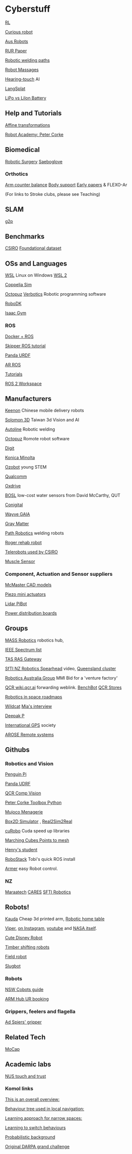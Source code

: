 # Cyberstuff
<!-- Robots and Cybernetic systems -->

[RL](https://towardsdatascience.com/stable-baselines-a-fork-of-openai-baselines-reinforcement-learning-made-easy-df87c4b2fc82)

[Curious robot](https://sites.google.com/asu.edu/curiousrobots/accepted-papers)

[Aus Robots](https://roboausnet.com.au/about/)

[RUR Paper](https://www.gutenberg.org/cache/epub/59112/pg59112-images.html)

[Robotic welding paths](https://www.sciencedirect.com/science/article/abs/pii/S1526612520303078) 

[Robot Massages](https://mashable.com/article/aescape-ai-robot-massage)

[Hearing-touch](https://sites.google.com/view/hearing-touch) AI

[LangSplat](https://langsplat.github.io/)

[LiPo vs LiIon Battery](https://www.unmannedsystemstechnology.com/feature/lipo-vs-lithium-ion-batteries-for-unmanned-robotics-applications/)

## Help and Tutorials
[Affine transformations](https://articulatedrobotics.xyz/5-transformation_matrices/)

[Robot Academy: Peter Corke](https://robotacademy.net.au/lesson/describing-rotation-and-translation-in-2d/)

## Biomedical 
[Robotic Surgery](https://www.science.org/doi/10.1126/scirobotics.abj2908)
[Saeboglove](https://www.saebo.com/products/saeboglove)

### Orthotics
[Arm counter balance](https://www.hocoma.com/solutions/armeo-spring/)
[Body support](https://www.motekmedical.com/)
[Early papers](https://jneuroengrehab.biomedcentral.com/articles/10.1186/1743-0003-3-12) & FLEXO-Ar

(For links to Stroke clubs, please see Teaching)

## SLAM
[g2p](https://openslam-org.github.io/g2o.html)

## Benchmarks
[CSIRO](https://research.csiro.au/robotics/manipulation-benchmark/)
[Foundational dataset](https://robotics-transformer-x.github.io/)

## OSs and Languages
[WSL](https://www.omgubuntu.co.uk/how-to-install-wsl2-on-windows-10) Linux on Windows
[WSL 2](https://www.windowscentral.com/how-install-wsl2-windows-10)

[Coppelia Sim](https://www.coppeliarobotics.com/licensing)

[Octopuz](https://octopuz.com/) [Verbotics](https://verbotics.com/) Robotic programming software

[RoboDK](https://robodk.com/download)

[Isaac Gym](https://developer.nvidia.com/isaac-gym)

### ROS
[Docker + ROS](https://roboticseabass.com/2021/04/21/docker-and-ros/)

[Skipper ROS tutorial](https://github.com/will-browne/ECEN_430_Tutorials)

[Panda URDF](https://github.com/ros-planning/moveit_resources/blob/master/panda_description/urdf/panda.urdf)

[AR ROS](https://urldefense.com/v3/__https://discourse.ros.org/t/ar-rviz-augmented-reality-robot-visualization-1-0-release/31906__;!!NVzLfOphnbDXSw!ADTwjLO4CSym1eTyVW8744IfNffcGJff1iua4O5ReLnn7vNSIaigO3K5rRwey7iXOMXQ6Jxsg3FKURp5sMzGP_gTNFbVFQ$)

[Tutorials](https://docs.ros.org/en/iron/Tutorials/Beginner-Client-Libraries/Creating-Your-First-ROS2-Package.html)

[ROS 2 Workspace](https://www.theconstruct.ai/ros2-in-5-mins-007-how-to-create-a-ros2-overlay-workspace/)

##  Manufacturers 
[Keenon](https://www.keenonrobot.com/EN/) Chinese mobile delivery robots

[Solomon 3D](https://www.solomon-3d.com/) Taiwan 3d Vision and AI

[Autoline](https://autoline.nz/) Robotic welding

[Octopuz](https://octopuz.com/offline-robot-programming-software/) Romote robot software

[Digit](https://www.agilityrobotics.com/meet-digit)

[Konica Minolta](https://www.konicaminolta.com.au/promotions/campaign/introducing-mobile-industrial-robotics)

[Ozobot](https://ozobot.com/) young STEM

[Qualcomm](https://developer.qualcomm.com/qualcomm-robotics-rb5-kit)

[Oxdrive](http://oxdrive.co.uk/about-us/)

[BOSL](https://www.bosl.com.au/wiki/Main_Page) low-cost water sensors from David McCarthy, QUT

[Conigital](https://conigital.org/)

[Wayve GAIA](https://wayve.ai/thinking/scaling-gaia-1/)

[Gray Matter](https://graymatter-robotics.com/)

[Path Robotics](https://www.path-robotics.com/robotic-welding-systems/af1/) welding robots

[Roger rehab robot](https://innovativetechnologies.com.au/)

[Telerobots used by CSIRO](https://www.trossenrobotics.com/stationary-ai)

[Muscle Sensor](https://core-electronics.com.au/myoware-20-muscle-sensor.html?gad_source=1)

### Component, Actuation and Sensor suppliers
[McMaster CAD models](https://www.mcmaster.com/)

[Piezo mini actuators](https://spikedynamics.com/)

[Lidar PiBot](https://core-electronics.com.au/slamtec-rplidar-a1-360-laser-range-scanner.html)

[Power distribution boards](https://holybro.com/products/power-distribution-board-pdb)

## Groups
[MASS Robotics](https://www.massrobotics.org/) robotics hub, 

[IEEE Spectrum list](https://spectrum.ieee.org/robots-guide)

[TAS RAS Gateway](https://www.rasgateway.com.au/)

[SfTI NZ Robotics Spearhead](https://youtu.be/s73Gm1sH1Hc) video, 
[Queensland cluster](https://qldrobo.org/) 

[Robotics Australia Group](https://roboausnet.com.au/robotics-australia-group/) MMI Bid for a 'venture factory'

[QCR wiki.qcr.ai](https://wiki.qut.edu.au/display/cyphy/QUT+Centre+for+Robotics/) forwarding weblink.
[BenchBot](https://github.com/qcr/benchbot)
[QCR Stores](http://qcr-server.qut.edu.au/)

[Robotics in space roadmaps](https://www.industry.gov.au/sites/default/files/January%202022/document/robotics_and_automation_on_earth_and_in_space_roadmap_2021-2030.pdf)

[Wildcat](https://www.csiro.au/en/research/technology-space/robotics/Wildcat-SLAM-2)
[Mia's interview](https://www.exaptec.com.au/podcast/2022/2/1/lets-talk-robotics-with-amelia-luu)

[Deepak P](https://www.cs.cmu.edu/~dpathak/)

[International  GPS](https://www.ignss.org.au/) society

[AROSE Remote systems](https://www.arose.org.au/)

## Githubs

### Robotics and Vision
[Penguin Pi](https://github.com/qcr/PenguinPi-robot/tree/master/software/matlab)

[Panda UDRF](https://github.com/ros-planning/moveit_resources/blob/master/panda_description/urdf/panda.urdf)

[QCR Comp Vision](https://mchancan.github.io/)

[Peter Corke Toolbox Python](https://github.com/petercorke/robotics-toolbox-python)

[Mujoco Menagerie](https://github.com/google-deepmind/mujoco_menagerie)

[Box2D Simulator](https://github.com/erincatto) , 
[Real2Sim2Real](https://iker-robot.github.io/)

[cuRobo](https://curobo.org/) Cuda speed up libraries

[Marching Cubes Points to mesh](https://www.cs.carleton.edu/cs_comps/0405/shape/marching_cubes.html)

[Henry's student](https://sites.google.com/aucklanduni.ac.nz/nasa-td3-pytorch/)

[RoboStack](https://robostack.github.io/index.html) Tobi's quick ROS install

[Armer](https://github.com/qcr/armer) easy Robot control.


### NZ

[Maraatech](https://github.com/maraatech/archie_jnr/blob/urdf-setup/archie_jnr_description/urdf/archie_robot.xacro)
[CARES](https://github.com/UoA-CARES/cares_description)
[SFTI Robotics](https://github.com/SfTI-Robotic)

## Robots!
[Kauda](https://blog.arduino.cc/2020/09/16/kauda-is-a-low-cost-highly-efficient-robotic-arm/) Cheap 3d printed arm, 
[Robotic home table](https://spectrum.ieee.org/labrador-systems-robot)

[Viper](https://www.nasa.gov/feature/ames/artemis-moon-rover-s-wheels-are-ready-to-roll), [on Instagram](https://www.instagram.com/tv/CZcaoOAJMek/?utm_source=ig_web_copy_link), [youtube](https://www.youtube.com/watch?v=8GvldWevWCw) and [NASA itself](https://www.nasa.gov/glenn/image-feature/2022/latest-VIPER-prototype-navigates-lunar-surface-of-SLOPE).

[Cute Disney Robot](https://spectrum.ieee.org/disney-robot)

[Timber shifting robots](https://vimeo.com/337993339)

[Field robot](https://arstechnica.com/information-technology/2023/11/mother-plucker-steel-fingers-guided-by-ai-pluck-weeds-rapidly-and-autonomously/) 

[Slugbot](https://ias.uwe.ac.uk/Robots/slugbot.htm)

### Robots

[NSW Cobots guide](centreforwhs.nsw.gov.au/knowledge-hub/guidelines-for-safe-collaborative-robot-design-and-implementation)

[ARM Hub UR booking](https://armhub.skedda.com/booking)

### Grippers, feelers and flagella 
[Ad Spiers' gripper](https://www.thingiverse.com/thing:5798680)

## Related Tech
[MoCap](https://tracklab.com.au/)

## Academic labs
[NUS touch and trust](https://github.com/clear-nus)

### Komol links

[This is an overall overview:](https://arxiv.org/abs/2104.09053)

[Behaviour tree used in local navigation:](https://arxiv.org/abs/2010.16018)

[Learning approach for narrow spaces:](https://arxiv.org/abs/2103.03991)

[Learning to switch behaviours](https://arxiv.org/abs/2011.00440)

[Probabilistic background](https://mitpress.mit.edu/books/probabilistic-robotics)

[Original DARPA grand challenge](http://robots.stanford.edu/papers/thrun.stanley05.pdf)
